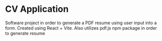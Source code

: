 # CV Application

Software project in order to generate a PDF resume using user input into a form. Created using React + Vite. 
Also utilizes pdf.js npm package in order to generate resume